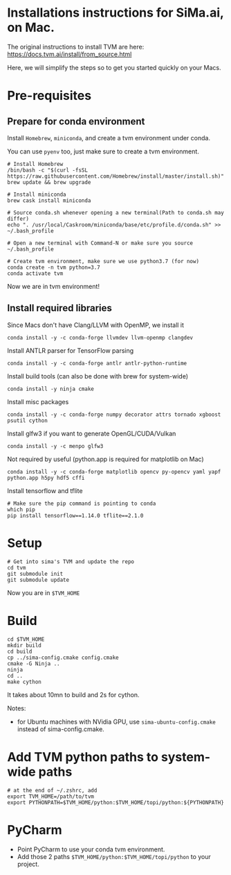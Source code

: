 Installations instructions for SiMa.ai, on Mac.
===============================================

The original instructions to install TVM are here: https://docs.tvm.ai/install/from_source.html

Here, we will simplify the steps so to get you started quickly on your Macs.

# Pre-requisites
## Prepare for conda environment
Install `Homebrew`, `miniconda`, and create a tvm environment under conda.

You can use `pyenv` too, just make sure to create a tvm environment.

```shell
# Install Homebrew
/bin/bash -c "$(curl -fsSL https://raw.githubusercontent.com/Homebrew/install/master/install.sh)"
brew update && brew upgrade

# Install miniconda
brew cask install miniconda

# Source conda.sh whenever opening a new terminal(Path to conda.sh may differ)
echo ". /usr/local/Caskroom/miniconda/base/etc/profile.d/conda.sh" >> ~/.bash_profile

# Open a new terminal with Command-N or make sure you source ~/.bash_profile

# Create tvm environment, make sure we use python3.7 (for now)
conda create -n tvm python=3.7
conda activate tvm
```

Now we are in tvm environment!

## Install required libraries
Since Macs don't have Clang/LLVM with OpenMP, we install it
```shell
conda install -y -c conda-forge llvmdev llvm-openmp clangdev
```

Install ANTLR parser for TensorFlow parsing
```shell
conda install -y -c conda-forge antlr antlr-python-runtime
```

Install build tools (can also be done with brew for system-wide)
```shell
conda install -y ninja cmake 
```

Install misc packages
```shell
conda install -y -c conda-forge numpy decorator attrs tornado xgboost psutil cython
```

Install glfw3 if you want to generate OpenGL/CUDA/Vulkan
```shell
conda install -y -c menpo glfw3
```

Not required by useful (python.app is required for matplotlib on Mac)
```shell
conda install -y -c conda-forge matplotlib opencv py-opencv yaml yapf python.app h5py hdf5 cffi
```

Install tensorflow and tflite
```shell
# Make sure the pip command is pointing to conda
which pip
pip install tensorflow==1.14.0 tflite==2.1.0
```

# Setup
```shell
# Get into sima's TVM and update the repo
cd tvm
git submodule init
git submodule update
```
Now you are in ```$TVM_HOME```

# Build
```shell
cd $TVM_HOME
mkdir build
cd build
cp ../sima-config.cmake config.cmake
cmake -G Ninja ..
ninja
cd ..
make cython
```
It takes about 10mn to build and 2s for cython.

Notes:
- for Ubuntu machines with NVidia GPU, use ```sima-ubuntu-config.cmake``` instead of sima-config.cmake.

# Add TVM python paths to system-wide paths
```shell
# at the end of ~/.zshrc, add
export TVM_HOME=/path/to/tvm
export PYTHONPATH=$TVM_HOME/python:$TVM_HOME/topi/python:${PYTHONPATH}
```

# PyCharm
- Point PyCharm to use your conda tvm environment.
- Add those 2 paths ```$TVM_HOME/python:$TVM_HOME/topi/python``` to your project.